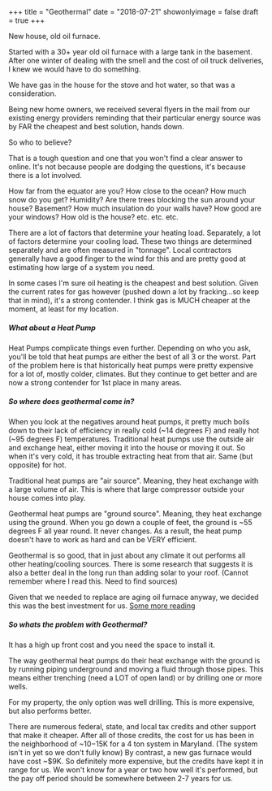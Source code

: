 +++
title = "Geothermal"
date = "2018-07-21"
showonlyimage = false
draft = true
+++

New house, old oil furnace. 
<!--more-->
Started with a 30+ year old oil furnace with a large tank in the basement. After one winter of 
dealing with the smell and the cost of oil truck deliveries, I knew we would have to do something.

We have gas in the house for the stove and hot water, so that was a consideration.

Being new home owners, we received several flyers in the mail from our existing energy providers 
reminding that their particular energy source was by FAR the cheapest and best solution, hands down.

So who to believe?

That is a tough question and one that you won't find a clear answer to online. It's not because 
people are dodging the questions, it's because there is a lot involved.

How far from the equator are you? How close to the ocean? How much snow do you get? Humidity? Are 
there trees blocking the sun around your house? Basement? How much insulation do your walls have? 
How good are your windows? How old is the house? etc. etc. etc.

There are a lot of factors that determine your heating load. Separately, a lot of factors 
determine your cooling load. These two things are determined separately and are often measured in 
"tonnage". Local contractors generally have a good finger to the wind for this and are pretty 
good at estimating how large of a system you need.

In some cases I'm sure oil heating is the cheapest and best solution. Given the current rates for 
gas however (pushed down a lot by fracking...so keep that in mind), it's a strong contender. I 
think gas is MUCH cheaper at the moment, at least for my location.

##### What about a Heat Pump
Heat Pumps complicate things even further. Depending on who you ask, you'll be told that heat pumps 
are either the best of all 3 or the worst. Part of the problem here is that historically heat pumps 
were pretty expensive for a lot of, mostly colder, climates. But they continue to get better and 
are now a strong contender for 1st place in many areas. 

##### So where does geothermal come in?
When you look at the negatives around heat pumps, it pretty much boils down to their lack of 
efficiency in really cold (~14 degrees F) and really hot (~95 degrees F) temperatures. Traditional 
heat pumps use the outside air and exchange heat, either moving it into the house or moving it out.
So when it's very cold, it has trouble extracting heat from that air. Same (but opposite) for hot.

Traditional heat pumps are "air source". Meaning, they heat exchange with a large volume of air. 
This is where that large compressor outside your house comes into play.

Geothermal heat pumps are "ground source". Meaning, they heat exchange using the ground. When you 
go down a couple of feet, the ground is ~55 degrees F all year round. It never changes. As a result, 
the heat pump doesn't have to work as hard and can be VERY efficient. 

Geothermal is so good, that in just about any climate it out performs all other heating/cooling 
sources. There is some research that suggests it is also a better deal in the long run than adding 
solar to your roof. (Cannot remember where I read this. Need to find sources)

Given that we needed to replace are aging oil furnace anyway, we decided this was the best 
investment for us. [Some more reading](https://www.forbes.com/sites/tomkonrad/2014/02/28/how-geothermal-heat-pumps-can-soar-like-solar/#28dd71e81abd)

##### So whats the problem with Geothermal?
It has a high up front cost and you need the space to install it.

The way geothermal heat pumps do their heat exchange with the ground is by running piping 
underground and moving a fluid through those pipes. This means either trenching (need a LOT of open 
land) or by drilling one or more wells. 

For my property, the only option was well drilling. This is more expensive, but also performs 
better. 

There are numerous federal, state, and local tax credits and other support that make it cheaper. 
After all of those credits, the cost for us has been in the neighborhood of ~$10-$15K for a 4 ton 
system in Maryland. (The system isn't in yet so we don't fully know) By contrast, a new gas 
furnace would have cost ~$9K. So definitely more expensive, but the credits have kept it in range 
for us. We won't know for a year or two how well it's performed, but the pay off period should be 
somewhere between 2-7 years for us.
